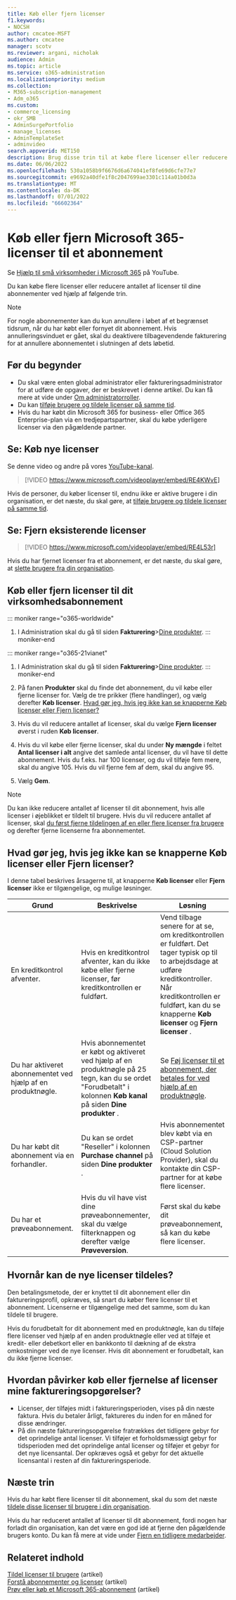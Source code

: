 ```yaml
---
title: Køb eller fjern licenser
f1.keywords:
- NOCSH
author: cmcatee-MSFT
ms.author: cmcatee
manager: scotv
ms.reviewer: argani, nicholak
audience: Admin
ms.topic: article
ms.service: o365-administration
ms.localizationpriority: medium
ms.collection:
- M365-subscription-management
- Adm_o365
ms.custom:
- commerce_licensing
- okr_SMB
- AdminSurgePortfolio
- manage_licenses
- AdminTemplateSet
- adminvideo
search.appverid: MET150
description: Brug disse trin til at købe flere licenser eller reducere antallet af licenser til dit Abonnement på Microsoft 365 til virksomheder.
ms.date: 06/06/2022
ms.openlocfilehash: 530a1058b9f6676d6a674041ef8fe69d6cfe77e7
ms.sourcegitcommit: e9692a40dfe1f8c2047699ae3301c114a01b0d3a
ms.translationtype: MT
ms.contentlocale: da-DK
ms.lasthandoff: 07/01/2022
ms.locfileid: "66602364"
---
```

# <a name="buy-or-remove-microsoft-365-licenses-for-a-subscription"></a>Køb eller fjern Microsoft 365-licenser til et abonnement

Se [Hjælp til små virksomheder i Microsoft 365](https://go.microsoft.com/fwlink/?linkid=2197659) på YouTube.

Du kan købe flere licenser eller reducere antallet af licenser til dine abonnementer ved hjælp af følgende trin.

> [!NOTE]
> For nogle abonnementer kan du kun annullere i løbet af et begrænset tidsrum, når du har købt eller fornyet dit abonnement. Hvis annulleringsvinduet er gået, skal du deaktivere tilbagevendende fakturering for at annullere abonnementet i slutningen af dets løbetid.

## <a name="before-you-begin"></a>Før du begynder

- Du skal være enten global administrator eller faktureringsadministrator for at udføre de opgaver, der er beskrevet i denne artikel. Du kan få mere at vide under [Om administratorroller](../../admin/add-users/about-admin-roles.md).
- Du kan [tilføje brugere og tildele licenser på samme tid](../../admin/add-users/add-users.md).
- Hvis du har købt din Microsoft 365 for business- eller Office 365 Enterprise-plan via en tredjepartspartner, skal du købe yderligere licenser via den pågældende partner.

## <a name="watch-buy-new-licenses"></a>Se: Køb nye licenser

Se denne video og andre på vores [YouTube-kanal](https://go.microsoft.com/fwlink/?linkid=2198206).

> [!VIDEO https://www.microsoft.com/videoplayer/embed/RE4KWvE]

Hvis de personer, du køber licenser til, endnu ikke er aktive brugere i din organisation, er det næste, du skal gøre, at [tilføje brugere og tildele licenser på samme tid](../../admin/add-users/add-users.md).

## <a name="watch-remove-existing-licenses"></a>Se: Fjern eksisterende licenser

> [!VIDEO https://www.microsoft.com/videoplayer/embed/RE4L53r]

Hvis du har fjernet licenser fra et abonnement, er det næste, du skal gøre, at [slette brugere fra din organisation](../../admin/add-users/delete-a-user.md).

## <a name="buy-or-remove-licenses-for-your-business-subscription"></a>Køb eller fjern licenser til dit virksomhedsabonnement

::: moniker range="o365-worldwide"

1. I Administration skal du gå til siden **Fakturering**\><a href="https://go.microsoft.com/fwlink/p/?linkid=842054" target="_blank">Dine produkter</a>.
::: moniker-end

::: moniker range="o365-21vianet"

1. I Administration skal du gå til siden **Fakturering**\><a href="https://go.microsoft.com/fwlink/p/?linkid=850626" target="_blank">Dine produkter</a>.
::: moniker-end

2. På fanen **Produkter** skal du finde det abonnement, du vil købe eller fjerne licenser for. Vælg de tre prikker (flere handlinger), og vælg derefter **Køb licenser**. [Hvad gør jeg, hvis jeg ikke kan se knapperne Køb licenser eller Fjern licenser?](#what-if-i-dont-see-the-buy-licenses-or-remove-licenses-buttons)

3. Hvis du vil reducere antallet af licenser, skal du vælge **Fjern licenser** øverst i ruden **Køb licenser**.

4. Hvis du vil købe eller fjerne licenser, skal du under **Ny mængde** i feltet **Antal licenser i alt** angive det samlede antal licenser, du vil have til dette abonnement. Hvis du f.eks. har 100 licenser, og du vil tilføje fem mere, skal du angive 105. Hvis du vil fjerne fem af dem, skal du angive 95.

5. Vælg **Gem**.

> [!NOTE]
> Du kan ikke reducere antallet af licenser til dit abonnement, hvis alle licenser i øjeblikket er tildelt til brugere. Hvis du vil reducere antallet af licenser, skal [du først fjerne tildelingen af en eller flere licenser fra brugere](../../admin/manage/remove-licenses-from-users.md) og derefter fjerne licenserne fra abonnementet.

## <a name="what-if-i-dont-see-the-buy-licenses-or-remove-licenses-buttons"></a>Hvad gør jeg, hvis jeg ikke kan se knapperne Køb licenser eller Fjern licenser?

I denne tabel beskrives årsagerne til, at knapperne **Køb licenser** eller **Fjern licenser** ikke er tilgængelige, og mulige løsninger.

|Grund  |Beskrivelse  |Løsning  |
|---------|---------|---------|
|En kreditkontrol afventer. |Hvis en kreditkontrol afventer, kan du ikke købe eller fjerne licenser, før kreditkontrollen er fuldført.  | Vend tilbage senere for at se, om kreditkontrollen er fuldført. Det tager typisk op til to arbejdsdage at udføre kreditkontroller.<br/>Når kreditkontrollen er fuldført, kan du se knapperne **Køb licenser** og **Fjern licenser** . |
|Du har aktiveret abonnementet ved hjælp af en produktnøgle.| Hvis abonnementet er købt og aktiveret ved hjælp af en produktnøgle på 25 tegn, kan du se ordet "Forudbetalt" i kolonnen **Køb kanal** på siden **Dine produkter** .  |Se [Føj licenser til et abonnement, der betales for ved hjælp af en produktnøgle](add-licenses-using-product-key.md). |
|Du har købt dit abonnement via en forhandler.| Du kan se ordet "Reseller" i kolonnen **Purchase channel** på siden **Dine produkter** . | Hvis abonnementet blev købt via en CSP-partner (Cloud Solution Provider), skal du kontakte din CSP-partner for at købe flere licenser.        |
|Du har et prøveabonnement. | Hvis du vil have vist dine prøveabonnementer, skal du vælge filterknappen og derefter vælge **Prøveversion**. | Først skal du købe dit prøveabonnement, så kan du købe flere licenser.|

## <a name="when-will-the-new-licenses-be-available-to-assign"></a>Hvornår kan de nye licenser tildeles?

Den betalingsmetode, der er knyttet til dit abonnement eller din faktureringsprofil, opkræves, så snart du køber flere licenser til et abonnement. Licenserne er tilgængelige med det samme, som du kan tildele til brugere.

Hvis du forudbetalt for dit abonnement med en produktnøgle, kan du tilføje flere licenser ved hjælp af en anden produktnøgle eller ved at tilføje et kredit- eller debetkort eller en bankkonto til dækning af de ekstra omkostninger ved de nye licenser. Hvis dit abonnement er forudbetalt, kan du ikke fjerne licenser.

## <a name="how-does-buying-or-removing-licenses-affect-my-billing-statements"></a>Hvordan påvirker køb eller fjernelse af licenser mine faktureringsopgørelser?

- Licenser, der tilføjes midt i faktureringsperioden, vises på din næste faktura. Hvis du betaler årligt, faktureres du inden for en måned for disse ændringer.
- På din næste faktureringsopgørelse fratrækkes det tidligere gebyr for det oprindelige antal licenser. Vi tilføjer et forholdsmæssigt gebyr for tidsperioden med det oprindelige antal licenser og tilføjer et gebyr for det nye licensantal. Der opkræves også et gebyr for det aktuelle licensantal i resten af din faktureringsperiode.

## <a name="next-steps"></a>Næste trin

Hvis du har købt flere licenser til dit abonnement, skal du som det næste [tildele disse licenser til brugere i din organisation](../../admin/manage/assign-licenses-to-users.md).

Hvis du har reduceret antallet af licenser til dit abonnement, fordi nogen har forladt din organisation, kan det være en god idé at fjerne den pågældende brugers konto. Du kan få mere at vide under [Fjern en tidligere medarbejder](../../admin/add-users/remove-former-employee.md).

## <a name="related-content"></a>Relateret indhold

[Tildel licenser til brugere](../../admin/manage/assign-licenses-to-users.md) (artikel)\
[Forstå abonnementer og licenser](subscriptions-and-licenses.md) (artikel)\
[Prøv eller køb et Microsoft 365-abonnement](../try-or-buy-microsoft-365.md) (artikel)
